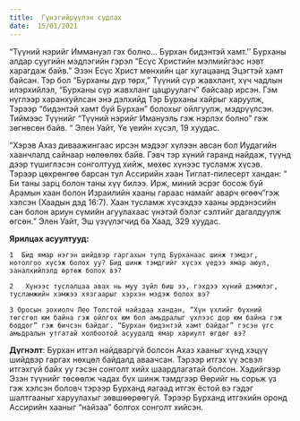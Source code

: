```yaml
---
title:  Гүнзгийрүүлэн судлах
date:  15/01/2021
---
```


“Түүний нэрийг Иммануэл гэх болно... Бурхан бидэнтэй хамт.’’ Бурханы алдар суугийн мэдлэгийн гэрэл “Есүс Христийн мэлмийгээс нэвт харагдаж байв.” Эзэн Есүс Христ мөнхийн цаг хугацаанд Эцэгтэй хамт байсан. Тэр бол “Бурханы дүр төрх,” Түүний сүр жавхлант, хүч чадлын илэрхийлэл, “Бурханы сүр жавхланг цацруулагч” байсаар ирсэн. Гэм нүглээр харанхуйлсан энэ дэлхийд Тэр Бурханы хайрыг харуулж, Тэрээр “бидэнтэй хамт буй Бурхан” болохыг ойлгуулж, мэдрүүлсэн. Тиймээс Түүнийг “Түүний нэрийг Имануэль гэж нэрлэх болно” гэж зөгнөсөн байв. “ Элен Уайт, Үе үеийн хүсэл, 19 хуудас.

“Хэрэв Ахаз диваажингаас ирсэн мэдээг хүлээн авсан бол Иудагийн хаанчлалд сайнаар нөлөөлөх байв. Гэвч тэр хүний гаранд найдаж, түүнд дээр түшиглэсэн сонголтууд хийж, мөхөс хүнээс тусламж хүсэв. Тэрээр цөхрөнгөө барсан тул Ассирийн хаан Тиглат-пилесерт хандан: “ Би таны зарц болон таны хүү билээ. Ирж, миний эсрэг босож буй Арамын хаан болон Израилийн хааны гараас намайг аварч өгөөч”гэж хэлсэн (Хаадын дэд 16:7). Хаан тусламж хүсэхдээ хааны эрдэнэсийн сан болон ариун сүмийн агуулахаас үнэтэй бэлэг сэлтийг дагалдуулж өгсөн.” Элен Уайт, Эш үзүүлэгчид ба Хаад, 329 хуудас.

**Ярилцах асуултууд:**

`1  Бид ямар нэгэн шийдвэр гаргахын тулд Бурханаас шинж тэмдэг, нотолгоо хүсэж болох уу? Бид шинж тэмдгийг хүсэх үедээ ямар аюул, заналхийлэлд өртөж болох вэ?`

`2   Хүнээс туслалцаа авах нь муу зүйл биш ээ, гэхдээ хүний дэмжлэг, тусламжийн хэмжээ хязгаарыг хэрхэн мэдэж болох вэ?`

`3 Оросын зохиолч Лео Толстой найздаа хандан, “Хүн үхлийг бүхний төгсгөл юм байна гэж ойлгох юм бол амьдралыг үхлээс дор юм байна гэж боддог” гэж бичсэн байдаг. “Бурхан бидэнтэй хамт байдаг” гэсэн үгс амьдралын утгатай холбоотой асуудалд ямар хариулт өгдөг вэ?`

**Дүгнэлт**: Бурхан итгэл найдваргүй болсон Ахаз хааныг хүнд хэцүү шийдвэр гаргах нөхцөл байдалд аваачсан. Тэрээр итгэх үү эсвэл итгэхгүй байх уу гэсэн сонголт хийх шаардлагатай болсон. Хэдийгээр Эзэн түүнийг төсөөлж чадах бүх шинж тэмдгээр Өөрийг нь сорьж үз гэж хэлсэн боловч тэрээр Бурханд яагаад итгэх ёстой вэ гэдэг шалтгааныг харуулахыг зөвшөөрөөгүй. Тэрээр Бурханд итгэхийн оронд Ассирийн хааныг “найзаа” болгох сонголт хийсэн.